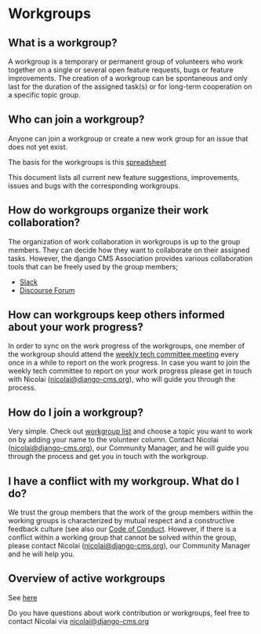 # Workgroups 

## What is a workgroup?

A workgroup is a temporary or permanent group of volunteers who work together on a single or several open feature requests, bugs or feature improvements. The creation of a workgroup can be spontaneous and only last for the duration of the assigned task(s) or for long-term cooperation on a specific topic group. 


## Who can join a workgroup?


Anyone can join a workgroup or create a new work group for an issue that does not yet exist. 

The basis for the workgroups is this [spreadsheet](https://docs.google.com/spreadsheets/d/1gfI8IKz84u-YvE61eePCD-lAbn1haghOiqkvSdO-1yg/edit#gid=0) 

This document lists all current new feature suggestions, improvements, issues and bugs with the corresponding workgroups. 



## How do workgroups organize their work collaboration?

The organization of work collaboration in workgroups is up to the group members. They can decide how they want to collaborate on their assigned tasks. However, the django CMS Association provides various collaboration tools that can be freely used by the group members;

- [Slack](https://www.django-cms.org/slack) 
- [Discourse Forum](https://discourse.django-cms.org/)


## How can workgroups keep others informed about your work progress? 

In order to sync on the work progress of the workgroups, one member of the workgroup should attend the [weekly tech committee meeting](https://github.com/django-cms/django-cms-mgmt/blob/master/community%20and%20support/weekly%20tech%20committee%20meeting.md) every once in a while to report on the work progress. In case you want to join the weekly tech committee to report on your work progress please get in touch with Nicolai (nicolai@django-cms.org), who will guide you through the process. 


## How do I join a workgroup?

Very simple. Check out [workgroup list](https://docs.google.com/spreadsheets/d/1gfI8IKz84u-YvE61eePCD-lAbn1haghOiqkvSdO-1yg/edit#gid=0) and choose a topic you want to work on by adding your name to the volunteer column. Contact Nicolai (nicolai@django-cms.org), our Community Manager, and he will guide you through the process and get you in touch with the workgroup.


## I have a conflict with my workgroup. What do I do?

We trust the group members that the work of the group members within the working groups is characterized by mutual respect and a constructive feedback culture (see also our [Code of Conduct](http://docs.django-cms.org/en/latest/contributing/code_of_conduct.html). However, if there is a conflict within a working group that cannot be solved within the group, please contact Nicolai (nicolai@django-cms.org), our Community Manager and he will help you. 


## Overview of active workgroups 

See [here](https://docs.google.com/spreadsheets/d/1gfI8IKz84u-YvE61eePCD-lAbn1haghOiqkvSdO-1yg/edit#gid=0) 




Do you have questions about work contribution  or workgroups, feel free to contact Nicolai via nicolai@django-cms.org
